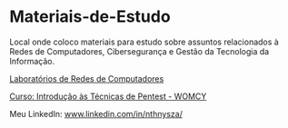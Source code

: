 # Materiais-de-Estudo
Local onde coloco materiais para estudo sobre assuntos relacionados à Redes de Computadores, Cibersegurança e Gestão da Tecnologia da Informação.

<p><a href = "www.facebook.com" > Laboratórios de Redes de Computadores </a></p>
<p><a href = "http://google.com.br/" > Curso: Introdução às Técnicas de Pentest - WOMCY </a></p>

Meu LinkedIn: www.linkedin.com/in/nthnysza/
